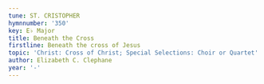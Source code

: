 ```yaml
---
tune: ST. CRISTOPHER
hymnnumber: '350'
key: E♭ Major
title: Beneath the Cross
firstline: Beneath the cross of Jesus
topic: 'Christ: Cross of Christ; Special Selections: Choir or Quartet'
author: Elizabeth C. Clephane
year: '-'
---
```

